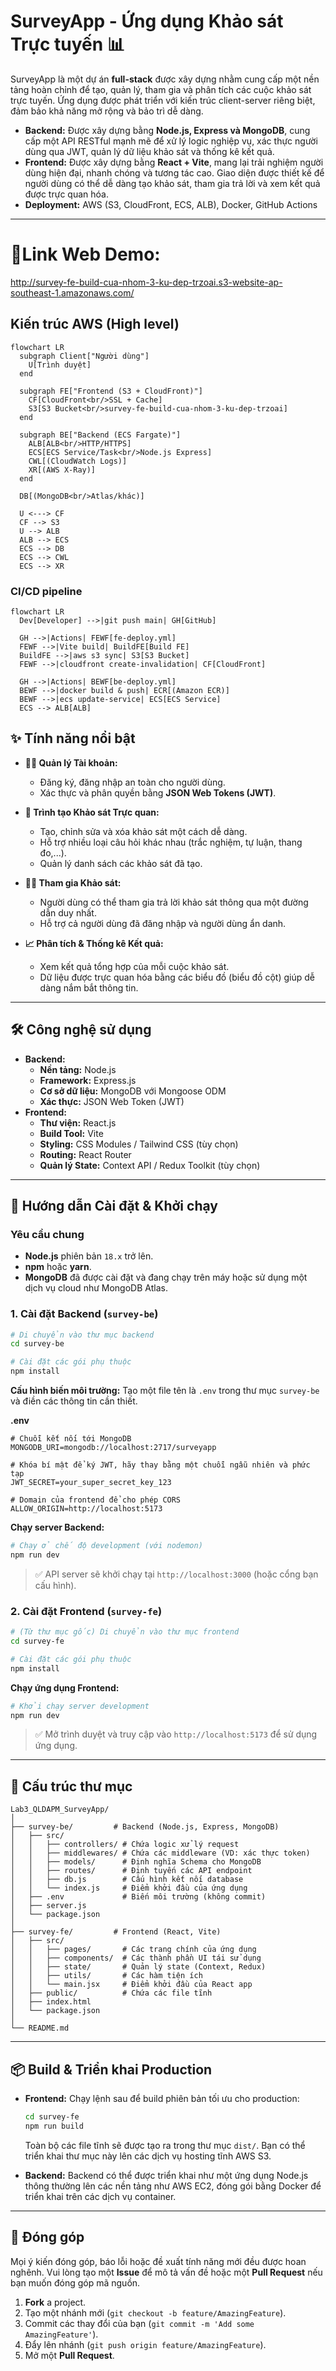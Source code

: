 
# SurveyApp - Ứng dụng Khảo sát Trực tuyến 📊

SurveyApp là một dự án **full-stack** được xây dựng nhằm cung cấp một nền tảng hoàn chỉnh để tạo, quản lý, tham gia và phân tích các cuộc khảo sát trực tuyến. Ứng dụng được phát triển với kiến trúc client-server riêng biệt, đảm bảo khả năng mở rộng và bảo trì dễ dàng.

  * **Backend:** Được xây dựng bằng **Node.js, Express và MongoDB**, cung cấp một API RESTful mạnh mẽ để xử lý logic nghiệp vụ, xác thực người dùng qua JWT, quản lý dữ liệu khảo sát và thống kê kết quả.
  * **Frontend:** Được xây dựng bằng **React + Vite**, mang lại trải nghiệm người dùng hiện đại, nhanh chóng và tương tác cao. Giao diện được thiết kế để người dùng có thể dễ dàng tạo khảo sát, tham gia trả lời và xem kết quả được trực quan hóa.
  * **Deployment:** AWS (S3, CloudFront, ECS, ALB), Docker, GitHub Actions
-----

# 📁Link Web Demo:
 http://survey-fe-build-cua-nhom-3-ku-dep-trzoai.s3-website-ap-southeast-1.amazonaws.com/

##  Kiến trúc AWS (High level)

```mermaid
flowchart LR
  subgraph Client["Người dùng"]
    U[Trình duyệt]
  end

  subgraph FE["Frontend (S3 + CloudFront)"]
    CF[CloudFront<br/>SSL + Cache]
    S3[S3 Bucket<br/>survey-fe-build-cua-nhom-3-ku-dep-trzoai]
  end

  subgraph BE["Backend (ECS Fargate)"]
    ALB[ALB<br/>HTTP/HTTPS]
    ECS[ECS Service/Task<br/>Node.js Express]
    CWL[(CloudWatch Logs)]
    XR[(AWS X-Ray)]
  end

  DB[(MongoDB<br/>Atlas/khác)]

  U <---> CF
  CF --> S3
  U --> ALB
  ALB --> ECS
  ECS --> DB
  ECS --> CWL
  ECS --> XR
```

###  CI/CD pipeline
```mermaid
flowchart LR
  Dev[Developer] -->|git push main| GH[GitHub]

  GH -->|Actions| FEWF[fe-deploy.yml]
  FEWF -->|Vite build| BuildFE[Build FE]
  BuildFE -->|aws s3 sync| S3[S3 Bucket]
  FEWF -->|cloudfront create-invalidation| CF[CloudFront]

  GH -->|Actions| BEWF[be-deploy.yml]
  BEWF -->|docker build & push| ECR[(Amazon ECR)]
  BEWF -->|ecs update-service| ECS[ECS Service]
  ECS --> ALB[ALB]
```

## ✨ Tính năng nổi bật

  * **👨‍💻 Quản lý Tài khoản:**

      * Đăng ký, đăng nhập an toàn cho người dùng.
      * Xác thực và phân quyền bằng **JSON Web Tokens (JWT)**.

  * **📝 Trình tạo Khảo sát Trực quan:**

      * Tạo, chỉnh sửa và xóa khảo sát một cách dễ dàng.
      * Hỗ trợ nhiều loại câu hỏi khác nhau (trắc nghiệm, tự luận, thang đo,...).
      * Quản lý danh sách các khảo sát đã tạo.

  * **🙋‍♂️ Tham gia Khảo sát:**

      * Người dùng có thể tham gia trả lời khảo sát thông qua một đường dẫn duy nhất.
      * Hỗ trợ cả người dùng đã đăng nhập và người dùng ẩn danh.

  * **📈 Phân tích & Thống kê Kết quả:**

      * Xem kết quả tổng hợp của mỗi cuộc khảo sát.
      * Dữ liệu được trực quan hóa bằng các biểu đồ (biểu đồ cột) giúp dễ dàng nắm bắt thông tin.

-----

## 🛠️ Công nghệ sử dụng

  * **Backend:**
      * **Nền tảng:** Node.js
      * **Framework:** Express.js
      * **Cơ sở dữ liệu:** MongoDB với Mongoose ODM
      * **Xác thực:** JSON Web Token (JWT)
  * **Frontend:**
      * **Thư viện:** React.js
      * **Build Tool:** Vite
      * **Styling:** CSS Modules / Tailwind CSS (tùy chọn)
      * **Routing:** React Router
      * **Quản lý State:** Context API / Redux Toolkit (tùy chọn)

-----

## 🚀 Hướng dẫn Cài đặt & Khởi chạy

### Yêu cầu chung

  * **Node.js** phiên bản `18.x` trở lên.
  * **npm** hoặc **yarn**.
  * **MongoDB** đã được cài đặt và đang chạy trên máy hoặc sử dụng một dịch vụ cloud như MongoDB Atlas.

### 1\. Cài đặt Backend (`survey-be`)

```bash
# Di chuyển vào thư mục backend
cd survey-be

# Cài đặt các gói phụ thuộc
npm install
```

**Cấu hình biến môi trường:** Tạo một file tên là `.env` trong thư mục `survey-be` và điền các thông tin cần thiết.

**.env**

```env
# Chuỗi kết nối tới MongoDB
MONGODB_URI=mongodb://localhost:2717/surveyapp

# Khóa bí mật để ký JWT, hãy thay bằng một chuỗi ngẫu nhiên và phức tạp
JWT_SECRET=your_super_secret_key_123

# Domain của frontend để cho phép CORS
ALLOW_ORIGIN=http://localhost:5173
```

**Chạy server Backend:**

```bash
# Chạy ở chế độ development (với nodemon)
npm run dev
```

> ✅ API server sẽ khởi chạy tại `http://localhost:3000` (hoặc cổng bạn cấu hình).

### 2\. Cài đặt Frontend (`survey-fe`)

```bash
# (Từ thư mục gốc) Di chuyển vào thư mục frontend
cd survey-fe

# Cài đặt các gói phụ thuộc
npm install
```

**Chạy ứng dụng Frontend:**

```bash
# Khởi chạy server development
npm run dev
```

> ✅ Mở trình duyệt và truy cập vào `http://localhost:5173` để sử dụng ứng dụng.

-----

## 📁 Cấu trúc thư mục

```
Lab3_QLDAPM_SurveyApp/
│
├── survey-be/         # Backend (Node.js, Express, MongoDB)
│   ├── src/
│   │   ├── controllers/ # Chứa logic xử lý request
│   │   ├── middlewares/ # Chứa các middleware (VD: xác thực token)
│   │   ├── models/      # Định nghĩa Schema cho MongoDB
│   │   ├── routes/      # Định tuyến các API endpoint
│   │   ├── db.js        # Cấu hình kết nối database
│   │   └── index.js     # Điểm khởi đầu của ứng dụng
│   ├── .env             # Biến môi trường (không commit)
│   ├── server.js
│   └── package.json
│
├── survey-fe/         # Frontend (React, Vite)
│   ├── src/
│   │   ├── pages/       # Các trang chính của ứng dụng
│   │   ├── components/  # Các thành phần UI tái sử dụng
│   │   ├── state/       # Quản lý state (Context, Redux)
│   │   ├── utils/       # Các hàm tiện ích
│   │   └── main.jsx     # Điểm khởi đầu của React app
│   ├── public/          # Chứa các file tĩnh
│   ├── index.html
│   └── package.json
│
└── README.md
```

-----

## 📦 Build & Triển khai Production

  * **Frontend:**
    Chạy lệnh sau để build phiên bản tối ưu cho production:

    ```bash
    cd survey-fe
    npm run build
    ```

    Toàn bộ các file tĩnh sẽ được tạo ra trong thư mục `dist/`. Bạn có thể triển khai thư mục này lên các dịch vụ hosting tĩnh AWS S3.

  * **Backend:**
    Backend có thể được triển khai như một ứng dụng Node.js thông thường lên các nền tảng như AWS EC2, đóng gói bằng Docker để triển khai trên các dịch vụ container.

-----

## 🤝 Đóng góp

Mọi ý kiến đóng góp, báo lỗi hoặc đề xuất tính năng mới đều được hoan nghênh. Vui lòng tạo một **Issue** để mô tả vấn đề hoặc một **Pull Request** nếu bạn muốn đóng góp mã nguồn.

1.  **Fork** a project.
2.  Tạo một nhánh mới (`git checkout -b feature/AmazingFeature`).
3.  Commit các thay đổi của bạn (`git commit -m 'Add some AmazingFeature'`).
4.  Đẩy lên nhánh (`git push origin feature/AmazingFeature`).
5.  Mở một **Pull Request**.